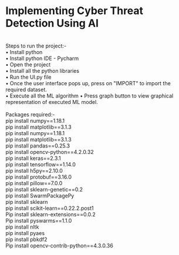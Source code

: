 # Implementing Cyber Threat Detection Using AI </br>
</br>
Steps to run the project:-</br>
• Install python</br>
• Install python IDE - Pycharm</br>
• Open the project</br>
• Install all the python libraries </br>
• Run the UI.py file</br>
• Once the user interface pops up, press on "IMPORT" to import the required dataset.</br>
• Execute all the ML algorithm • Press graph button to view graphical representation of executed ML model.</br>
</br>
Packages required:- </br>
pip install numpy==1.18.1 </br>
pip install matplotlib==3.1.3 </br>
pip install numpy==1.18.1 </br>
pip install matplotlib==3.1.3 </br>
pip install pandas==0.25.3 </br>
pip install opencv-python==4.2.0.32 </br>
pip install keras==2.3.1 </br>
pip install tensorflow==1.14.0 </br>
pip install h5py==2.10.0 </br>
pip install protobuf==3.16.0</br>
pip install pillow==7.0.0 </br>
pip install sklearn-genetic==0.2 </br>
pip install SwarmPackagePy </br>
pip install sklearn </br>
pip install scikit-learn==0.22.2.post1 </br>
Pip install sklearn-extensions==0.0.2 </br>
Pip install pyswarms==1.1.0 </br>
pip install nltk </br>
pip install pyaes </br>
pip install pbkdf2 </br>
Pip install opencv-contrib-python==4.3.0.36</br>
